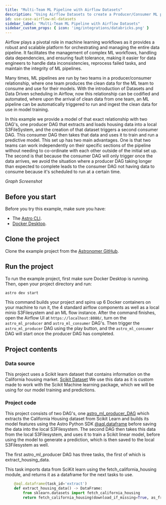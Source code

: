 ```yaml
---
title: "Multi-Team ML Pipeline with Airflow Datasets"
description: "Using Airflow Datasets to create a Producer/Consumer ML pipeline in Airflow "
id: use-case-airflow-ml-datasets
sidebar_label: "Multi-Team ML Pipeline with Airflow Datasets"
sidebar_custom_props: { icon: 'img/integrations/databricks.png' }
---
```


Airflow plays a pivotal role in machine learning workflows as it provides a robust and scalable platform for orchestrating and managing the entire data pipeline. It facilitates the management of complex ML workflows, handling data dependencies, and ensuring fault tolerance, making it easier for data engineers to handle data inconsistencies, reprocess failed tasks, and maintain the integrity of ML pipelines. 

Many times, ML pipelines are run by two teams in a producer/consumer relationship, where one team produces the clean data for the ML team to consume and use for their models. With the introduction of Datasets and Data Driven scheduling in Airflow, now this relationship can be codified and automated, where upon the arrival of clean data from one team, an ML pipeline can be automatically triggered to run and ingest the clean data for use in model training. 

In this example we provide a model of that exact relationship with two DAG's, one producer DAG that extracts and loads housing data into a local S3FileSystem, and the creation of that dataset triggers a second consumer DAG. This consumer DAG then takes that data and uses it to train and run a predictive model. This set up has two main advantages. One is that two teams can work independently on their specific sections of the pipeline without needing to co-ordinate with each other outside of the initial set up. The second is that because the consumer DAG will only trigger once the data arrives, we avoid the situation where a producer DAG taking longer than expected to complete leads to the consumer DAG not having data to consume because it's scheduled to run at a certain time.


*Graph Screenshot*


## Before you start

Before you try this example, make sure you have:

- The [Astro CLI](https://docs.astronomer.io/astro/cli/overview).
- [Docker Desktop](https://www.docker.com/products/docker-desktop).

## Clone the project

Clone the example project from the [Astronomer GitHub](https://github.com/astronomer/learn-airflow-databricks-tutorial). 

## Run the project

To run the example project, first make sure Docker Desktop is running. Then, open your project directory and run:

```sh
astro dev start
```

This command builds your project and spins up 6 Docker containers on your machine to run it, the 4 standard airflow components as well as a local minio S3Filesystem and an ML flow instance. After the command finishes, open the Airflow UI at `https://localhost:8080/`, turn on the `astro_ml_producer` and `astro_ml_consumer` DAG's. Then trigger the `astro_ml_producer` DAG using the play button, and the `astro_ml_consumer` DAG will start once the producer DAG has completed. 

## Project contents

### Data source

This project uses a Scikit learn dataset that contains information on the California housing market. [Scikit Dataset](https://scikit-learn.org/stable/modules/generated/sklearn.datasets.fetch_california_housing.html#sklearn.datasets.fetch_california_housing)
We use this data as it is custom made to work with the Scikit Machine learning package, which we will be using for our model training and predictions. 

### Project code 

This project consists of two DAG's, one [astro_ml_producer_DAG](https://github.com/astronomer/learn-airflow-databricks-tutorial/blob/main/dags/renewable_analysis_dag.py) which extracts the California Housing dataset from Scikit Learn and builds its model features using the Astro Python SDK [@aql.dataframe]([https://astro-sdk-python.readthedocs.io/en/stable/astro/sql/operators/transform.html](https://astro-sdk-python.readthedocs.io/en/stable/astro/sql/operators/dataframe.html)https://astro-sdk-python.readthedocs.io/en/stable/astro/sql/operators/dataframe.html) before saving the data into the local S3Filesystem. 
The second DAG then takes this data from the local S3Filesystem, and uses it to train a Scikit linear model, before using the model to generate a prediction, which is then saved to the local S3Filesystem as well. 

The first astro_ml_producer DAG has three tasks, the first of which is extract_housing_data.

This task imports data from SciKit learn using the fetch_california_housing module, and returns it as a dataframe for the next tasks to use.

```python
    @aql.dataframe(task_id='extract')
    def extract_housing_data() -> DataFrame:
        from sklearn.datasets import fetch_california_housing
        return fetch_california_housing(download_if_missing=True, as_frame=True).frame
```






